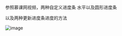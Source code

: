 参照慕课网视频，两种自定义进度条
水平以及圆形进度条

以及两种更新进度条进度的方法

![image](https://github.com/yuaihen/ProgressBar/blob/master/GIF2.gif)
